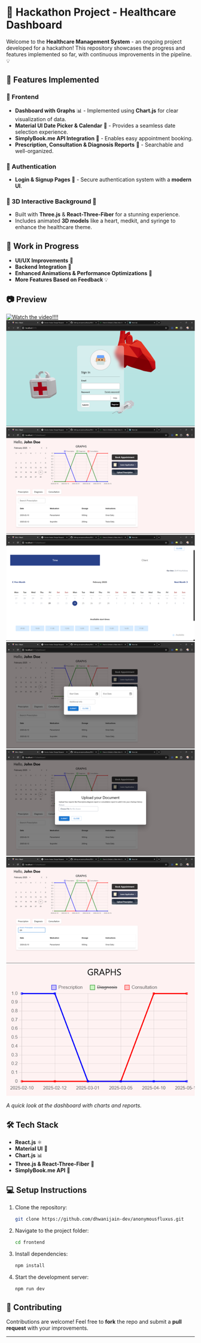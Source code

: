 # 🚀 Hackathon Project - Healthcare Dashboard

Welcome to the **Healthcare Management System** - an ongoing project developed for a hackathon! This repository showcases the progress and features implemented so far, with continuous improvements in the pipeline. 💡

## 📌 Features Implemented

### 🔹 Frontend
- **Dashboard with Graphs** 📊 - Implemented using **Chart.js** for clear visualization of data.
- **Material UI Date Picker & Calendar** 📅 - Provides a seamless date selection experience.
- **SimplyBook.me API Integration** 🏥 - Enables easy appointment booking.
- **Prescription, Consultation & Diagnosis Reports** 📄 - Searchable and well-organized.

### 🔹 Authentication
- **Login & Signup Pages** 🔐 - Secure authentication system with a **modern UI**.

### 🔹 3D Interactive Background 🌌
- Built with **Three.js** & **React-Three-Fiber** for a stunning experience.
- Includes animated **3D models** like a heart, medkit, and syringe to enhance the healthcare theme.

## 🚧 Work in Progress
- **UI/UX Improvements** 🎨
- **Backend Integration** 🔗
- **Enhanced Animations & Performance Optimizations** 🚀
- **More Features Based on Feedback** 💡

## 📷 Preview
[![Watch the video!!!!](https://img.youtube.com/vi/PLlCAnfyhHI/0.jpg)](https://www.youtube.com/watch?v=PLlCAnfyhHI)
![](https://github.com/dhwanijain-dev/anonymousfluxus/blob/main/frontend/public/readmePhotos/Screenshot%20(12).png?raw=true)
![](https://github.com/dhwanijain-dev/anonymousfluxus/blob/main/frontend/public/readmePhotos/Screenshot%20(13).png?raw=true)
![](https://github.com/dhwanijain-dev/anonymousfluxus/blob/main/frontend/public/readmePhotos/Screenshot%20(14).png?raw=true)
![](https://github.com/dhwanijain-dev/anonymousfluxus/blob/main/frontend/public/readmePhotos/Screenshot%20(15).png?raw=true)
![](https://github.com/dhwanijain-dev/anonymousfluxus/blob/main/frontend/public/readmePhotos/Screenshot%20(16).png?raw=true)
![](https://github.com/dhwanijain-dev/anonymousfluxus/blob/main/frontend/public/readmePhotos/Screenshot%20(17).png?raw=true)
![](https://github.com/dhwanijain-dev/anonymousfluxus/blob/main/frontend/public/readmePhotos/Screenshot%20(18).png?raw=true)







_A quick look at the dashboard with charts and reports._

## 🛠️ Tech Stack
- **React.js** ⚛️
- **Material UI** 🎨
- **Chart.js** 📊
- **Three.js & React-Three-Fiber** 🌌
- **SimplyBook.me API** 📅

## 💻 Setup Instructions
1. Clone the repository:
   ```sh
   git clone https://github.com/dhwanijain-dev/anonymousfluxus.git
   ```
2. Navigate to the project folder:
   ```sh
   cd frontend
   ```
3. Install dependencies:
   ```sh
   npm install
   ```
4. Start the development server:
   ```sh
   npm run dev
   ```

## 🤝 Contributing
Contributions are welcome! Feel free to **fork** the repo and submit a **pull request** with your improvements.



---
